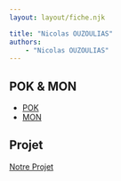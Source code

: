 ```yaml
---
layout: layout/fiche.njk

title: "Nicolas OUZOULIAS"
authors:
    - "Nicolas OUZOULIAS"
---
```



## POK & MON

* [POK](./pok)
* [MON](./mon)

## Projet

[Notre Projet](../../../projets/2023-2024/notre-projet)
